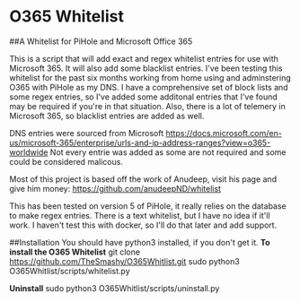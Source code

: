 # O365 Whitelist

##A Whitelist for PiHole and Microsoft Office 365

This is a script that will add exact and regex whitelist entries for use with Microsoft 365.  It will also add some blacklist entries.  I've been testing this whitelist for the past six months working from home using and adminstering O365 with PiHole as my DNS.  I have a comprehensive set of block lists and some regex entries, so I've added some additonal entries that I've found may be required if you're in that situation.  Also, there is a lot of telemery in Microsoft 365, so blacklist entries are added as well.

DNS entries were sourced from Microsoft https://docs.microsoft.com/en-us/microsoft-365/enterprise/urls-and-ip-address-ranges?view=o365-worldwide
Not every entrie was added as some are not required and some could be considered malicous.

Most of this project is based off the work of Anudeep, visit his page and give him money: https://github.com/anudeepND/whitelist

This has been tested on version 5 of PiHole, it really relies on the database to make regex entries.  There is a text whitelist, but I have no idea if it'll work.  I haven't test this with docker, so I'll do that later and add support.

##Installation
You should have python3 installed, if you don't get it.
**To install the O365 Whitelist**
    git clone https://github.com/TheSmashy/O365Whitlist.git
    sudo python3 O365Whitlist/scripts/whitelist.py

**Uninstall**
   sudo python3 O365Whitlist/scripts/uninstall.py
   
